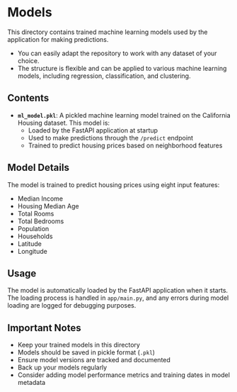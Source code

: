 # Models

This directory contains trained machine learning models used by the application for making predictions. 

- You can easily adapt the repository to work with any dataset of your choice.   
- The structure is flexible and can be applied to various machine learning models, including regression, classification, and clustering. 

## Contents

- **`ml_model.pkl`**: A pickled machine learning model trained on the California Housing dataset. This model is:
  - Loaded by the FastAPI application at startup
  - Used to make predictions through the `/predict` endpoint
  - Trained to predict housing prices based on neighborhood features

## Model Details

The model is trained to predict housing prices using eight input features:
- Median Income
- Housing Median Age
- Total Rooms
- Total Bedrooms
- Population
- Households
- Latitude
- Longitude

## Usage

The model is automatically loaded by the FastAPI application when it starts. The loading process is handled in `app/main.py`, and any errors during model loading are logged for debugging purposes.

## Important Notes

- Keep your trained models in this directory
- Models should be saved in pickle format (`.pkl`)
- Ensure model versions are tracked and documented
- Back up your models regularly
- Consider adding model performance metrics and training dates in model metadata 